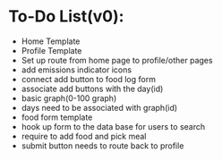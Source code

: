 # **To-Do List(v0):**
- Home Template
- Profile Template
- Set up route from home page to profile/other pages
- add emissions indicator icons
- connect add button to food log form
- associate add buttons with the day(id)
- basic graph(0-100 graph)
- days need to be associated with graph(id)
- food form template
- hook up form to the data base for users to search
- require to add food and pick meal
- submit button needs to route back to profile